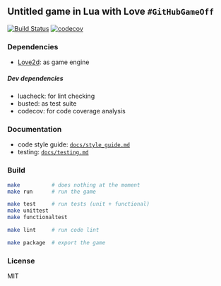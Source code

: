 ## Untitled game in Lua with Love `#GitHubGameOff`
[![Build Status](https://travis-ci.org/UtkarshMe/UntitledGame.svg?branch=master)](https://travis-ci.org/UtkarshMe/UntitledGame)
[![codecov](https://codecov.io/gh/UtkarshMe/UntitledGame/branch/master/graph/badge.svg)](https://codecov.io/gh/UtkarshMe/UntitledGame)


### Dependencies
- [Love2d](https://love2d.org/): as game engine

##### Dev dependencies
- luacheck: for lint checking
- busted: as test suite
- codecov: for code coverage analysis


### Documentation
- code style guide: [`docs/style_guide.md`](https://github.com/UtkarshMe/UntitledGame/tree/master/docs/style_guide.md)
- testing: [`docs/testing.md`](https://github.com/UtkarshMe/UntitledGame/tree/master/docs/testing.md)


### Build
```bash
make          # does nothing at the moment
make run      # run the game

make test     # run tests (unit + functional)
make unittest
make functionaltest

make lint     # run code lint

make package  # export the game
```


### License
MIT
